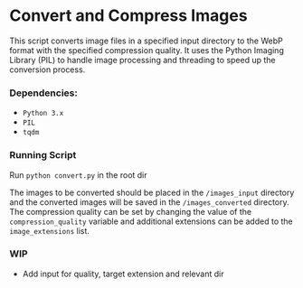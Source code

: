 # Convert and Compress Images

This script converts image files in a specified input directory to the WebP format with the specified compression quality.
It uses the Python Imaging Library (PIL) to handle image processing and threading to speed up the conversion process.

### Dependencies:

- `Python 3.x`
- `PIL`
- `tqdm`

### Running Script

Run `python convert.py` in the root dir

The images to be converted should be placed in the `/images_input` directory and the converted images will be saved in the `/images_converted` directory. The compression quality can be set by changing the value of the `compression_quality` variable and additional extensions can be added to the `image_extensions` list.

### WIP

- Add input for quality, target extension and relevant dir
